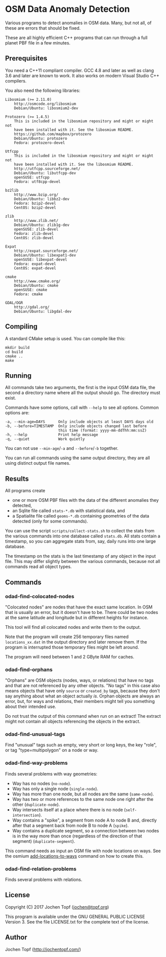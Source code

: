 
# OSM Data Anomaly Detection

Various programs to detect anomalies in OSM data. Many, but not all, of these
are errors that should be fixed.

These are all highly efficient C++ programs that can run through a full planet
PBF file in a few minutes.

## Prerequisites

You need a C++11 compliant compiler. GCC 4.8 and later as well as clang 3.6 and
later are known to work. It also works on modern Visual Studio C++ compilers.

You also need the following libraries:

    Libosmium (>= 2.11.0)
        http://osmcode.org/libosmium
        Debian/Ubuntu: libosmium2-dev

    Protozero (>= 1.4.5)
        This is included in the libosmium repository and might or might not
        have been installed with it. See the libosmium README.
        https://github.com/mapbox/protozero
        Debian/Ubuntu: protozero
        Fedora: protozero-devel

    Utfcpp
        This is included in the libosmium repository and might or might not
        have been installed with it. See the libosmium README.
        http://utfcpp.sourceforge.net/
        Debian/Ubuntu: libutfcpp-dev
        openSUSE: utfcpp
        Fedora: utf8cpp-devel

    bz2lib
        http://www.bzip.org/
        Debian/Ubuntu: libbz2-dev
        Fedora: bzip2-devel
        CentOS: bzip2-devel

    zlib
        http://www.zlib.net/
        Debian/Ubuntu: zlib1g-dev
        openSUSE: zlib-devel
        Fedora: zlib-devel
        CentOS: zlib-devel

    Expat
        http://expat.sourceforge.net/
        Debian/Ubuntu: libexpat1-dev
        openSUSE: libexpat-devel
        Fedora: expat-devel
        CentOS: expat-devel

    cmake
        http://www.cmake.org/
        Debian/Ubuntu: cmake
        openSUSE: cmake
        Fedora: cmake

    GDAL/OGR
        http://gdal.org/
        Debian/Ubuntu: libgdal-dev

## Compiling

A standard CMake setup is used. You can compile like this:

    mkdir build
    cd build
    cmake ..
    make

## Running

All commands take two arguments, the first is the input OSM data file, the
second a directory name where all the output should go. The directory must
exist.

Commands have some options, call with `--help` to see all options. Common
options are:

    -a, --min-age=DAYS      Only include objects at least DAYS days old
    -b, --before=TIMESTAMP  Only include objects changed last before
                            this time (format: yyyy-mm-ddThh:mm:ssZ)
    -h, --help              Print help message
    -q, --quiet             Work quietly

You can not use `--min-age`/`-a` and `--before`/`-b` together.

You can run all commands using the same output directory, they are all using
distinct output file names.

## Results

All programs create

* one or more OSM PBF files with the data of the different anomalies they
  detected,
* an Sqlite file called `stats-*.db` with statistical data, and
* a Spatialite file called `geoms-*.db` containing geometries of the
  data detected (only for some commands).

You can use the script `scripts/collect-stats.sh` to collect the stats from
the various commands into one database called `stats.db`. All stats contain
a timestamp, so you can aggregate stats from, say, daily runs into one large
database.

The timestamp on the stats is the last timestamp of any object in the input
file. This may differ slightly between the various commands, because not all
commands read all object types.

## Commands

### odad-find-colocated-nodes

"Colocated nodes" are nodes that have the exact same location. In OSM that
is usually an error, but it doesn't have to be. There could be two nodes at
the same latitude and longitude but in different heights for instance.

This tool will find all colocated nodes and write them to the output.

Note that the program will create 256 temporary files named `locations_xx.dat`
in the output directory and later remove them. If the program is interrupted
those temporary files might be left around.

The program will need between 1 and 2 GByte RAM for caches.

### odad-find-orphans

"Orphans" are OSM objects (nodes, ways, or relations) that have no tags and
that are not referenced by any other objects. "No tags" in this case also means
objects that have only `source` or `created_by` tags, because they don't say
anything about what an object actually *is*. Orphan objects are always an
error, but, for ways and relations, their members might tell you something
about their intended use.

Do not trust the output of this command when run on an extract! The extract
might not contain all objects referencing the objects in the extract.

### odad-find-unusual-tags

Find "unusual" tags such as empty, very short or long keys, the key "role",
or tag "type=multipolygon" on a node or way.

### odad-find-way-problems

Finds several problems with way geometries:

* Way has no nodes (`no-node`).
* Way has only a single node (`single-node`).
* Way has more than one node, but all nodes are the same (`same-node`).
* Way has two or more references to the same node one right after the other
  (`duplicate-node`).
* Way intersects itself at a place where there is no node (`self-intersection`).
* Way contains a "spike", a segment from node A to node B and, directly after
  that a segment back from node B to node A (`spike`).
* Way contains a duplicate segment, so a connection between two nodes is
  in the way more than once (regardless of the direction of that segment)
  (`duplicate-segment`).

This command needs as input an OSM file with node locations on ways. See the
osmium
[add-locations-to-ways](http://docs.osmcode.org/osmium/latest/osmium-add-locations-to-ways.html)
command on how to create this.

### odad-find-relation-problems

Finds several problems with relations.

## License

Copyright (C) 2017  Jochen Topf (jochen@topf.org)

This program is available under the GNU GENERAL PUBLIC LICENSE Version 3.
See the file LICENSE.txt for the complete text of the license.

## Author

Jochen Topf (http://jochentopf.com/)

